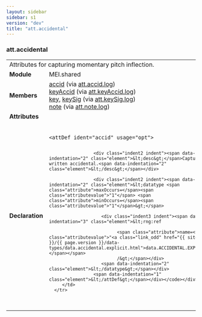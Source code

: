 ```yaml
---
layout: sidebar
sidebar: s1
version: "dev"
title: "att.accidental"
---
```

<div class="classSpec att">
   <h3 id="att.accidental">att.accidental</h3>
   <table class="wovenodd">
      <tr>
         <td colspan="2" class="wovenodd-col2">Attributes for capturing momentary pitch inflection.</td>
      </tr>
      <tr>
         <td class="wovenodd-col1"><strong>Module</strong></td>
         <td class="wovenodd-col2">MEI.shared</td>
      </tr>
      <tr>
         <td class="wovenodd-col1"><strong>Members</strong></td>
         <td class="wovenodd-col2">
            <div class="parent">
               <div><a class="link_odd_elementSpec" href="{{ site.baseurl }}/{{ page.version }}/elements/accid.html">accid</a><span> (via <a class="link_odd_classSpec" href="{{ site.baseurl }}/{{ page.version }}/attribute-classes/att.accid.log.html">att.accid.log</a>)</span></div>
               <div><a class="link_odd_elementSpec" href="{{ site.baseurl }}/{{ page.version }}/elements/keyaccid.html">keyAccid</a><span> (via <a class="link_odd_classSpec" href="{{ site.baseurl }}/{{ page.version }}/attribute-classes/att.keyaccid.log.html">att.keyAccid.log</a>)</span></div>
               <div><a class="link_odd_elementSpec" href="{{ site.baseurl }}/{{ page.version }}/elements/key.html">key</a>, <a class="link_odd_elementSpec" href="{{ site.baseurl }}/{{ page.version }}/elements/keysig.html">keySig</a><span> (via <a class="link_odd_classSpec" href="{{ site.baseurl }}/{{ page.version }}/attribute-classes/att.keysig.log.html">att.keySig.log</a>)</span></div>
               <div><a class="link_odd_elementSpec" href="{{ site.baseurl }}/{{ page.version }}/elements/note.html">note</a><span> (via <a class="link_odd_classSpec" href="{{ site.baseurl }}/{{ page.version }}/attribute-classes/att.note.log.html">att.note.log</a>)</span></div>
            </div>
         </td>
      </tr>
      <tr>
         <td class="wovenodd-col1"><strong>Attributes</strong></td>
         <td class="wovenodd-col2"></td>
      </tr>
      <tr>
         <td class="wovenodd-col1"><strong>Declaration</strong></td>
         <td class="wovenodd-col2">
            <div class="code" xml:space="preserve" data-lang="ODD"><code>
                  <div class="indent1 indent"><span data-indentation="1" class="element">&lt;attDef <span class="attribute">ident=</span><span class="attributevalue">"accid"</span> <span class="attribute">usage=</span><span class="attributevalue">"opt"</span>&gt;</span>
                     
                     <div class="indent2 indent"><span data-indentation="2" class="element">&lt;desc&gt;</span>Captures a written accidental.<span data-indentation="2" class="element">&lt;/desc&gt;</span></div>
                     
                     <div class="indent2 indent"><span data-indentation="2" class="element">&lt;datatype <span class="attribute">maxOccurs=</span><span class="attributevalue">"1"</span> <span class="attribute">minOccurs=</span><span class="attributevalue">"1"</span>&gt;</span>
                        
                        <div class="indent3 indent"><span data-indentation="3" class="element">&lt;rng:ref
                              
                              <span class="attribute">name=<span class="attributevalue">"<a class="link_odd" href="{{ site.baseurl }}/{{ page.version }}/data-types/data.accidental.explicit.html">data.ACCIDENTAL.EXPLICIT</a>"</span></span>
                              /&gt;</span></div>
                        <span data-indentation="2" class="element">&lt;/datatype&gt;</span></div>
                     <span data-indentation="1" class="element">&lt;/attDef&gt;</span></div></code></div>
         </td>
      </tr>
   </table>
</div>